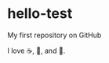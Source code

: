 hello-test
==============================
My first repository on GitHub

I love :coffee:, :pizza:, and :dancer:.
